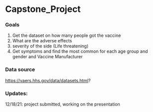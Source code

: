 # Capstone_Project

### Goals

 1. Get the dataset on how many people got the vaccine
 2. What are the adverse effects
 3. severity of the side (Life threatening)
 4. Get symptoms and find the most common for each age group and gender and Vaccine Manufacturer

### Data source

https://vaers.hhs.gov/data/datasets.html?

### Updates:
12/18/21: project submitted, working on the presentation
